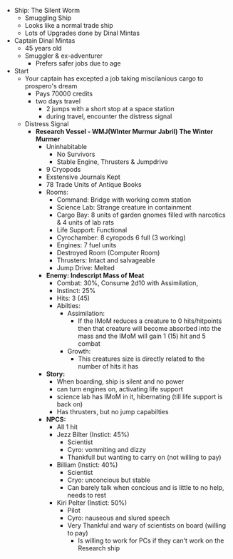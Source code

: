 * Ship: The Silent Worm
  * Smuggling Ship
  * Looks like a normal trade ship
  * Lots of Upgrades done by Dinal Mintas
* Captain Dinal Mintas
  * 45 years old
  * Smuggler & ex-adventurer
    * Prefers safer jobs due to age
* Start
  * Your captain has excepted a job taking miscilanious cargo to prospero's dream
    * Pays 70000 credits
    * two days travel
      * 2 jumps with a short stop at a space station
      * during travel, encounter the distress signal
  * Distress Signal
    * **Research Vessel - WMJ(WInter Murmur Jabril) The Winter Murmer**
      * Uninhabitable
        * No Survivors
        * Stable Engine, Thrusters & Jumpdrive
      * 9 Cryopods
      * Exstensive Journals Kept
      * 78 Trade Units of Antique Books
      * Rooms:
        * Command: Bridge with working comm station
        * Science Lab: Strange creature in containment
        * Cargo Bay: 8 units of garden gnomes filled with narcotics & 4 units of lab rats
        * Life Support: Functional 
        * Cyrochamber: 8 cyropods 6 full (3 working)
        * Engines: 7 fuel units
        * Destroyed Room (Computer Room)
        * Thrusters: Intact and salvageable
        * Jump Drive: Melted
      * **Enemy: Indescript Mass of Meat**
        * Combat: 30%, Consume 2d10 with Assimilation, 
        * Instinct: 25%
        * Hits: 3 (45)
        * Abilties:
          * Assimilation:
            * If the IMoM reduces a creature to 0 hits/hitpoints then that creature will become absorbed into the mass and the IMoM will gain 1 (15) hit and 5 combat
          * Growth:
            * This creatures size is directly related to the number of hits it has
      * **Story:**
        * When boarding, ship is silent and no power
        * can turn engines on, activating life support
        * science lab has IMoM in it, hibernating (till life support is back on)
        * Has thrusters, but no jump capabilties
      * **NPCS:**
        * All 1 hit
        * Jezz Bilter (Instict: 45%)
          * Scientist
          * Cyro: vommiting and dizzy
          * Thankfull but wanting to carry on (not willing to pay)
        * Billiam (Instict: 40%)
          * Scientist 
          * Cryo: unconcious but stable
          * Can barely talk when concious and is little to no help, needs to rest
        * Kiri Pelter (Instict: 50%)
          * Pilot
          * Cyro: nauseous and slured speech
          * Very Thankful and wary of scientists on board (willing to pay)
            * Is willing to work for PCs if they can't work on the Research ship